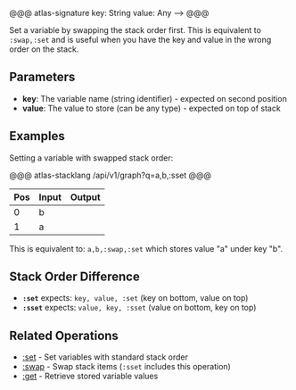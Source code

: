 @@@ atlas-signature
key: String
value: Any
-->
@@@

Set a variable by swapping the stack order first. This is equivalent to `:swap,:set` and
is useful when you have the key and value in the wrong order on the stack.

## Parameters

* **key**: The variable name (string identifier) - expected on second position
* **value**: The value to store (can be any type) - expected on top of stack

## Examples

Setting a variable with swapped stack order:

@@@ atlas-stacklang
/api/v1/graph?q=a,b,:sset
@@@

<table><thead><th>Pos</th><th>Input</th><th>Output</th></thead><tbody><tr>
<td>0</td>
<td>b</td>
<td></td>
</tr><tr>
<td>1</td>
<td>a</td>
<td></td>
</tr></tbody></table>

This is equivalent to: `a,b,:swap,:set` which stores value "a" under key "b".

## Stack Order Difference

* **`:set`** expects: `key, value, :set` (key on bottom, value on top)
* **`:sset`** expects: `value, key, :sset` (value on bottom, key on top)

## Related Operations

* [:set](set.md) - Set variables with standard stack order
* [:swap](swap.md) - Swap stack items (`:sset` includes this operation)
* [:get](get.md) - Retrieve stored variable values

